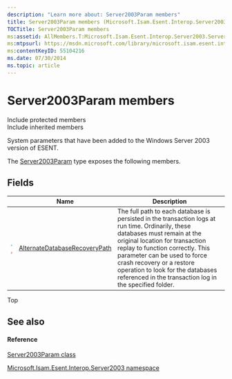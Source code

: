 ```yaml
---
description: "Learn more about: Server2003Param members"
title: Server2003Param members (Microsoft.Isam.Esent.Interop.Server2003)
TOCTitle: Server2003Param members
ms:assetid: AllMembers.T:Microsoft.Isam.Esent.Interop.Server2003.Server2003Param
ms:mtpsurl: https://msdn.microsoft.com/library/microsoft.isam.esent.interop.server2003.server2003param_members(v=EXCHG.10)
ms:contentKeyID: 55104216
ms.date: 07/30/2014
ms.topic: article
---
```


# Server2003Param members

Include protected members  
Include inherited members  

System parameters that have been added to the Windows Server 2003 version of ESENT.

The [Server2003Param](./server2003param-class.md) type exposes the following members.

## Fields

<table>
<thead>
<tr class="header">
<th> </th>
<th>Name</th>
<th>Description</th>
</tr>
</thead>
<tbody>
<tr class="odd">
<td><img src="../images/hh596466.pubfield(exchg.10).gif" title="Public field" alt="Public field" /><img src="../images/dn292146.static(exchg.10).gif" title="Static member" alt="Static member" /></td>
<td><a href="dn335281(v=exchg.10).md">AlternateDatabaseRecoveryPath</a></td>
<td>The full path to each database is persisted in the transaction logs at run time. Ordinarily, these databases must remain at the original location for transaction replay to function correctly. This parameter can be used to force crash recovery or a restore operation to look for the databases referenced in the transaction log in the specified folder.</td>
</tr>
</tbody>
</table>


Top

## See also

#### Reference

[Server2003Param class](./server2003param-class.md)

[Microsoft.Isam.Esent.Interop.Server2003 namespace](./microsoft.isam.esent.interop.server2003-namespace.md)
